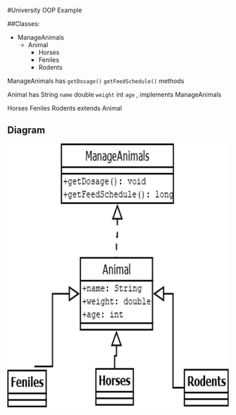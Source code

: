 #University OOP Example

##Classes:
- ManageAnimals
    - Animal
        - Horses
        - Feniles
        - Rodents
        
    
ManageAnimals has `getDosage()` `getFeedSchedule()` methods

Animal has String `name` double `weight` int `age` , implements ManageAnimals

Horses Feniles Rodents extends Animal

## Diagram 

<img src="https://github.com/tableonthewall/Spring-Security/blob/master/src/main/java/com/security/demo/Examples/Siniflar/AbstractAnimals/animals.png?raw=true" width="800" height="600">





